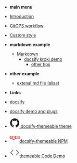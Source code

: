 - **main menu**
- [Introduction](introduction)
- [GitOPS workflow](GitOPSworkflow)
- [Custom style](content/w/themes.md)



- **markdown example**
  - [Markdown](content/markdown-example/markdown.md)
    - [docsify kroki demo](kroki-demo)
      - [other tips](content/w/themes.md)


- **other example**
  - [extenal md file (alias)](changelog)


- **Links**
- [docsify](https://github.com/docsifyjs/docsify/)
- [docsify demo and plugs](https://github.com/docsifyjs/awesome-docsify)
- [![Github](/assets/img/github.svg) docsify-themeable theme](https://github.com/jhildenbiddle/docsify-themeable)
- [![NPM](/assets/img/npm.svg)docsify-themeable NPM](https://www.npmjs.com/package/docsify-themeable)
- [![Code](/assets/img/code.svg)themeable Code Demo](https://codesandbox.io/s/xv36w4695o)

<!-- - [![Twitter](/assets/img/twitter.svg)@jhildenbiddle](http://twitter.com/jhildenbiddle) -->

